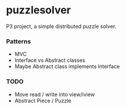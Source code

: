 # puzzlesolver
P3 project, a simple distributed puzzle solver.
### Patterns
- MVC
- Interface vs Abstract classes
- Maybe Abstract class implements Interface

### TODO
- Move read / write into view/iview
- Abstract Piece / Puzzle